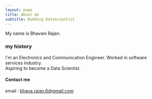 ```yaml
---
layout: page
title: About me
subtitle: Budding DataScientist 
---
```


My name is Bhavani Rajan. 



### my history

I'm an Electronics and Communication Engineer. 
Worked in software services industry.  
Aspiring to become a Data Scientist.


#### Contact me
email : bhava.rajan.6@gmail.com
